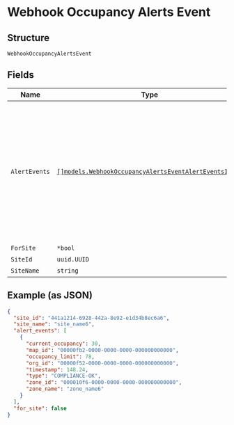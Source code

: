 
# Webhook Occupancy Alerts Event

## Structure

`WebhookOccupancyAlertsEvent`

## Fields

| Name | Type | Tags | Description |
|  --- | --- | --- | --- |
| `AlertEvents` | [`[]models.WebhookOccupancyAlertsEventAlertEventsItems`](../../doc/models/webhook-occupancy-alerts-event-alert-events-items.md) | Optional | list of occupancy alerts for non-compliance zones within the site detected around the same time<br>**Constraints**: *Minimum Items*: `1`, *Unique Items Required* |
| `ForSite` | `*bool` | Optional | - |
| `SiteId` | `uuid.UUID` | Required | - |
| `SiteName` | `string` | Required | - |

## Example (as JSON)

```json
{
  "site_id": "441a1214-6928-442a-8e92-e1d34b8ec6a6",
  "site_name": "site_name6",
  "alert_events": [
    {
      "current_occupancy": 30,
      "map_id": "00000fb2-0000-0000-0000-000000000000",
      "occupancy_limit": 78,
      "org_id": "00000f52-0000-0000-0000-000000000000",
      "timestamp": 148.24,
      "type": "COMPLIANCE-OK",
      "zone_id": "000010f6-0000-0000-0000-000000000000",
      "zone_name": "zone_name6"
    }
  ],
  "for_site": false
}
```


